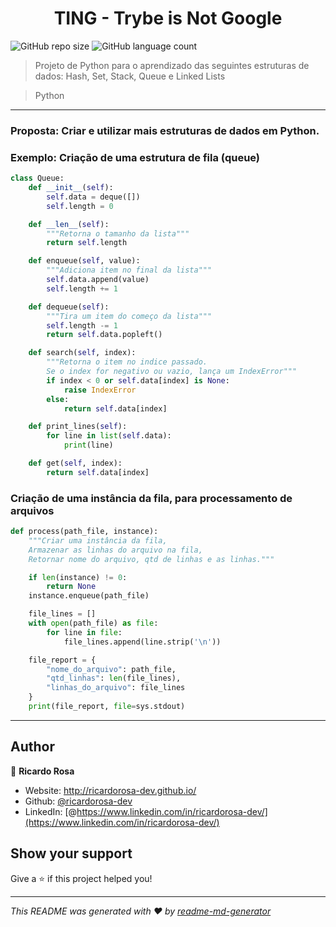<h1 align="center">TING - Trybe is Not Google</h1>

![GitHub repo size](https://img.shields.io/github/repo-size/ricardorosa-dev/38-Project-TING?style=for-the-badge)
![GitHub language count](https://img.shields.io/github/languages/count/ricardorosa-dev/38-Project-TING?style=for-the-badge)

> Projeto de Python para o aprendizado das seguintes estruturas de dados: Hash, Set, Stack, Queue e Linked Lists

> Python
---
### <strong>Proposta</strong>: Criar e utilizar mais estruturas de dados em Python.

### Exemplo: Criação de uma estrutura de fila (queue)

```Python
class Queue:
    def __init__(self):
        self.data = deque([])
        self.length = 0

    def __len__(self):
        """Retorna o tamanho da lista"""
        return self.length

    def enqueue(self, value):
        """Adiciona item no final da lista"""
        self.data.append(value)
        self.length += 1

    def dequeue(self):
        """Tira um item do começo da lista"""
        self.length -= 1
        return self.data.popleft()

    def search(self, index):
        """Retorna o item no indice passado.
        Se o index for negativo ou vazio, lança um IndexError"""
        if index < 0 or self.data[index] is None:
            raise IndexError
        else:
            return self.data[index]

    def print_lines(self):
        for line in list(self.data):
            print(line)

    def get(self, index):
        return self.data[index]

```
### Criação de uma instância da fila, para processamento de arquivos
```Python
def process(path_file, instance):
    """Criar uma instância da fila,
    Armazenar as linhas do arquivo na fila,
    Retornar nome do arquivo, qtd de linhas e as linhas."""

    if len(instance) != 0:
        return None
    instance.enqueue(path_file)

    file_lines = []
    with open(path_file) as file:
        for line in file:
            file_lines.append(line.strip('\n'))

    file_report = {
        "nome_do_arquivo": path_file,
        "qtd_linhas": len(file_lines),
        "linhas_do_arquivo": file_lines
    }
    print(file_report, file=sys.stdout)
```
---
## Author

👤 **Ricardo Rosa**

* Website: http://ricardorosa-dev.github.io/
* Github: [@ricardorosa-dev](https://github.com/ricardorosa-dev)
* LinkedIn: [@https://www.linkedin.com/in/ricardorosa-dev/](https://www.linkedin.com/in/ricardorosa-dev/)

## Show your support

Give a ⭐️ if this project helped you!

***
_This README was generated with ❤️ by [readme-md-generator](https://github.com/kefranabg/readme-md-generator)_
